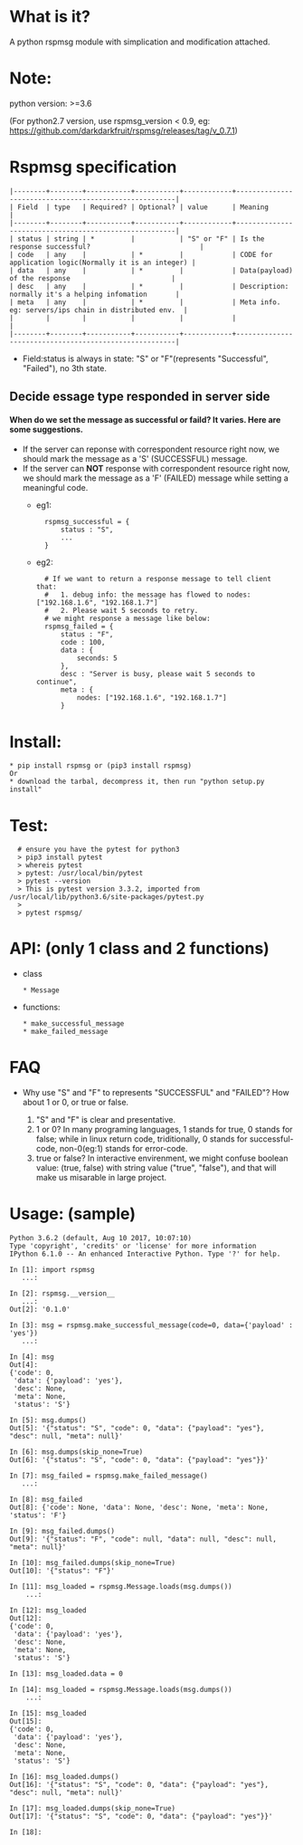 #  What is it?

  A python rspmsg module with simplication and modification attached.


# Note:
  python version: >=3.6

  (For python2.7 version, use rspmsg_version < 0.9, eg: https://github.com/darkdarkfruit/rspmsg/releases/tag/v_0.7.1)


# Rspmsg specification

    |--------+--------+-----------+-----------+------------+-------------------------------------------------------|
    | Field  | type   | Required? | Optional? | value      | Meaning                                               |
    |--------+--------+-----------+-----------+------------+-------------------------------------------------------|
    | status | string | *         |           | "S" or "F" | Is the response successful?                           |
    | code   | any    |           | *         |            | CODE for application logic(Normally it is an integer) |
    | data   | any    |           | *         |            | Data(payload) of the response                         |
    | desc   | any    |           | *         |            | Description: normally it's a helping infomation       |
    | meta   | any    |           | *         |            | Meta info. eg: servers/ips chain in distributed env.  |
    |        |        |           |           |            |                                                       |
    |--------+--------+-----------+-----------+------------+-------------------------------------------------------|

* Field:status is always in state: "S" or "F"(represents "Successful", "Failed"), no 3th state.

## Decide essage type responded in server side

#### When do we set the message as successful or faild? It varies. Here are some suggestions.
* If the server can reponse with correspondent resource right now, we should mark the message as a 'S' (SUCCESSFUL) message.
* If the server can **NOT** response with correspondent resource right now, we should mark the message as a 'F' (FAILED) message while setting a meaningful code.
    * eg1:
    
            rspmsg_successful = {
                status : "S",
                ...
            }
    
    * eg2:

            # If we want to return a response message to tell client that:
            #   1. debug info: the message has flowed to nodes: ["192.168.1.6", "192.168.1.7"]
            #   2. Please wait 5 seconds to retry.
            # we might response a message like below:
            rspmsg_failed = {
                status : "F",
                code : 100,
                data : {
                    seconds: 5
                },
                desc : "Server is busy, please wait 5 seconds to continue",
                meta : {
                    nodes: ["192.168.1.6", "192.168.1.7"]
                }
    



# Install:
    * pip install rspmsg or (pip3 install rspmsg)
    Or
    * download the tarbal, decompress it, then run "python setup.py install"

# Test:
      # ensure you have the pytest for python3
      > pip3 install pytest
      > whereis pytest
      > pytest: /usr/local/bin/pytest
      > pytest --version
      > This is pytest version 3.3.2, imported from /usr/local/lib/python3.6/site-packages/pytest.py
      >
      > pytest rspmsg/

# API: (only 1 class and 2 functions)
  * class
  
        * Message
  * functions:

        * make_successful_message 
        * make_failed_message

# FAQ
* Why use "S" and "F" to represents "SUCCESSFUL" and "FAILED"? How about 1 or 0, or true or false.
    
    
    1. "S" and "F" is clear and presentative.
    2. 1 or 0? In many programing languages, 1 stands for true, 0 stands for false; while in linux return code, 
       triditionally, 0 stands for successful-code, non-0(eg:1) stands for error-code.
    3. true or false? In interactive envirenment, we might confuse boolean value: (true, false) with string value
       ("true", "false"), and that will make us misarable in large project.

#  Usage: (sample)

  
    Python 3.6.2 (default, Aug 10 2017, 10:07:10) 
    Type 'copyright', 'credits' or 'license' for more information
    IPython 6.1.0 -- An enhanced Interactive Python. Type '?' for help.
    
    In [1]: import rspmsg
       ...: 
    
    In [2]: rspmsg.__version__
       ...: 
    Out[2]: '0.1.0'
    
    In [3]: msg = rspmsg.make_successful_message(code=0, data={'payload' : 'yes'})
       ...: 
    
    In [4]: msg
    Out[4]: 
    {'code': 0,
     'data': {'payload': 'yes'},
     'desc': None,
     'meta': None,
     'status': 'S'}
    
    In [5]: msg.dumps()
    Out[5]: '{"status": "S", "code": 0, "data": {"payload": "yes"}, "desc": null, "meta": null}'
    
    In [6]: msg.dumps(skip_none=True)
    Out[6]: '{"status": "S", "code": 0, "data": {"payload": "yes"}}'
    
    In [7]: msg_failed = rspmsg.make_failed_message()
       ...: 
    
    In [8]: msg_failed
    Out[8]: {'code': None, 'data': None, 'desc': None, 'meta': None, 'status': 'F'}
    
    In [9]: msg_failed.dumps()
    Out[9]: '{"status": "F", "code": null, "data": null, "desc": null, "meta": null}'
    
    In [10]: msg_failed.dumps(skip_none=True)
    Out[10]: '{"status": "F"}'
    
    In [11]: msg_loaded = rspmsg.Message.loads(msg.dumps())
        ...: 
    
    In [12]: msg_loaded
    Out[12]: 
    {'code': 0,
     'data': {'payload': 'yes'},
     'desc': None,
     'meta': None,
     'status': 'S'}
    
    In [13]: msg_loaded.data = 0
    
    In [14]: msg_loaded = rspmsg.Message.loads(msg.dumps())
        ...: 
    
    In [15]: msg_loaded
    Out[15]: 
    {'code': 0,
     'data': {'payload': 'yes'},
     'desc': None,
     'meta': None,
     'status': 'S'}
    
    In [16]: msg_loaded.dumps()
    Out[16]: '{"status": "S", "code": 0, "data": {"payload": "yes"}, "desc": null, "meta": null}'
    
    In [17]: msg_loaded.dumps(skip_none=True)
    Out[17]: '{"status": "S", "code": 0, "data": {"payload": "yes"}}'
    
    In [18]: 
